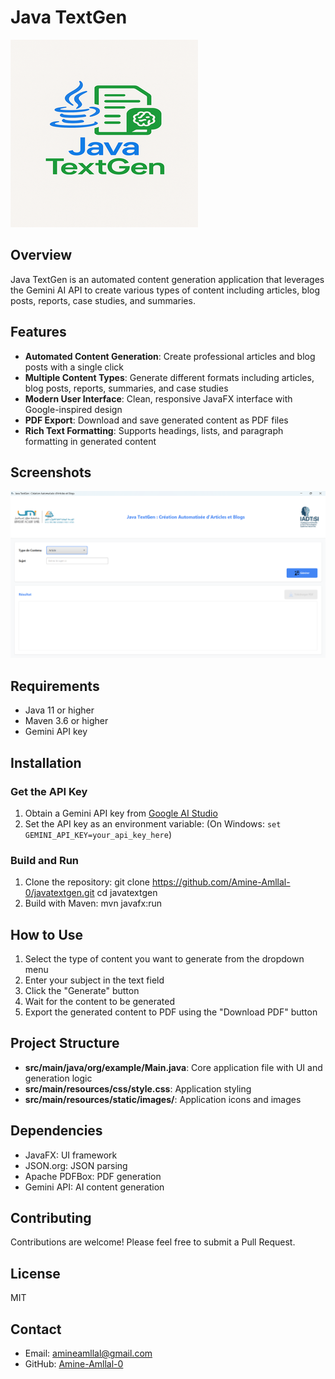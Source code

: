 # Java TextGen

![Java TextGen Logo](images/logo.png)

## Overview
Java TextGen is an automated content generation application that leverages the Gemini AI API to create various types of content including articles, blog posts, reports, case studies, and summaries.

## Features
- **Automated Content Generation**: Create professional articles and blog posts with a single click
- **Multiple Content Types**: Generate different formats including articles, blog posts, reports, summaries, and case studies
- **Modern User Interface**: Clean, responsive JavaFX interface with Google-inspired design
- **PDF Export**: Download and save generated content as PDF files
- **Rich Text Formatting**: Supports headings, lists, and paragraph formatting in generated content

## Screenshots
![Interface](images/interface.png)

## Requirements
- Java 11 or higher
- Maven 3.6 or higher
- Gemini API key

## Installation

### Get the API Key
1. Obtain a Gemini API key from [Google AI Studio](https://ai.google.dev/)
2. Set the API key as an environment variable:
(On Windows: `set GEMINI_API_KEY=your_api_key_here`)

### Build and Run
1. Clone the repository:
git clone https://github.com/Amine-Amllal-0/javatextgen.git cd javatextgen
2. Build with Maven:
mvn javafx:run

## How to Use
1. Select the type of content you want to generate from the dropdown menu
2. Enter your subject in the text field
3. Click the "Generate" button
4. Wait for the content to be generated
5. Export the generated content to PDF using the "Download PDF" button

## Project Structure
- **src/main/java/org/example/Main.java**: Core application file with UI and generation logic
- **src/main/resources/css/style.css**: Application styling
- **src/main/resources/static/images/**: Application icons and images

## Dependencies
- JavaFX: UI framework
- JSON.org: JSON parsing
- Apache PDFBox: PDF generation
- Gemini API: AI content generation

## Contributing
Contributions are welcome! Please feel free to submit a Pull Request.

## License
MIT

## Contact
- Email: amineamllal@gmail.com
- GitHub: [Amine-Amllal-0](https://github.com/Amine-Amllal/javatextgen)
